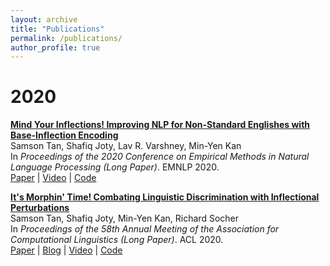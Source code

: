 ```yaml
---
layout: archive
title: "Publications"
permalink: /publications/
author_profile: true
---
```


# 2020

**[Mind Your Inflections! Improving NLP for Non-Standard Englishes with Base-Inflection Encoding]()**  <br>
Samson Tan, Shafiq Joty, Lav R. Varshney, Min-Yen Kan <br>
In _Proceedings of the 2020 Conference on Empirical Methods in Natural Language Processing (Long Paper)_. EMNLP 2020. <br>
[Paper](https://arxiv.org/abs/2004.14870) | [Video](https://slideslive.com/38938886/mind-your-inflections-improving-nlp-for-nonstandard-englishes-with-baseinflection-encoding) | [Code](https://github.com/salesforce/bite)

**[It's Morphin' Time! Combating Linguistic Discrimination with Inflectional Perturbations]()**  <br>
Samson Tan, Shafiq Joty, Min-Yen Kan, Richard Socher <br>
In _Proceedings of the 58th Annual Meeting of the Association for Computational Linguistics (Long Paper)_. ACL 2020. <br>
[Paper](https://www.aclweb.org/anthology/2020.acl-main.263/) | [Blog](https://blog.einstein.ai/its-morphin-time-combating-linguistic-discrimination-with-inflectional-perturbations/) | [Video](https://slideslive.com/38928803/its-morphin-time-combating-linguistic-discrimination-with-inflectional-perturbations) | [Code](https://github.com/salesforce/morpheus)

